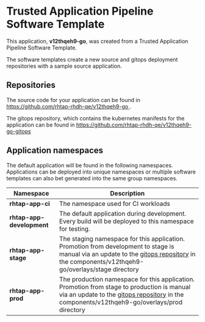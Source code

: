# Trusted Application Pipeline Software Template

This application, **v12thqeh9-go**, was created from a Trusted Application Pipeline Software Template.

The software templates create a new source and gitops deployment repositories with a sample source application. 

## Repositories

The source code for your application can be found in [https://github.com/rhtap-rhdh-qe/v12thqeh9-go ](https://github.com/rhtap-rhdh-qe/v12thqeh9-go ).
 
The gitops repository, which contains the kubernetes manifests for the application can be found in 
[https://github.com/rhtap-rhdh-qe/v12thqeh9-go-gitops ](https://github.com/rhtap-rhdh-qe/v12thqeh9-go-gitops ) 

## Application namespaces 

The default application will be found in the following namespaces. Applications can be deployed into unique namespaces or multiple software templates can also bet generated into the same group namespaces.  

|  Namespace   |  Description   |  
| -------- | -------- |
| **rhtap-app-ci** | The namespace used for CI workloads |
| **rhtap-app-development** | The default application during development. Every build will be deployed to this namespace for testing. |
| **rhtap-app-stage** | The staging namespace for this application. Promotion from development to stage is manual via an update to the [gitops repository](https://github.com/rhtap-rhdh-qe/v12thqeh9-go-gitops ) in the components/v12thqeh9-go/overlays/stage directory |
| **rhtap-app-prod** | The production namespace for this application. Promotion from stage to production is manual via an update to the [gitops repository](https://github.com/rhtap-rhdh-qe/v12thqeh9-go-gitops ) in the components/v12thqeh9-go/overlays/prod directory |